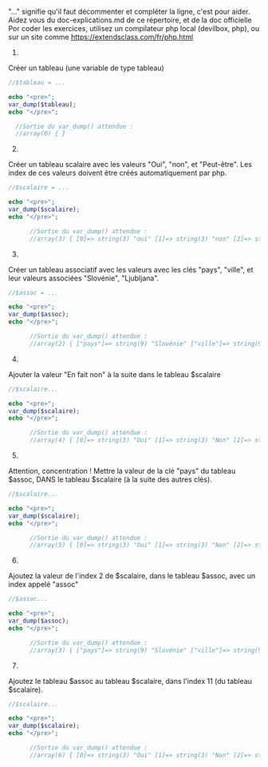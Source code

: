 "..." signifie qu'il faut décommenter et compléter la ligne, c'est pour aider. Aidez vous du doc-explications.md de ce répertoire, et de la doc officielle
Por coder les exercices, utilisez un compilateur php local (devilbox, php), ou sur un site comme https://extendsclass.com/fr/php.html

1)
Créer un tableau (une variable de type tableau)

```php
//$tableau = ...

echo "<pre>";
var_dump($tableau);
echo "</pre>";

  //Sortie du var_dump() attendue :
  //array(0) { } 
```

2)
Créer un tableau scalaire avec les valeurs "Oui", "non", et "Peut-être". Les index de ces valeurs doivent être créés automatiquement par php.

```php
//$scalaire = ...

echo "<pre>";
var_dump($scalaire);
echo "</pre>";

      //Sortie du var_dump() attendue :
      //array(3) { [0]=> string(3) "oui" [1]=> string(3) "non" [2]=> string(10) "peut-être" }
```

3)
Créer un tableau associatif avec les valeurs avec les clés "pays", "ville", et leur valeurs associées "Slovénie", "Ljubljana".

```php
//$assoc = ...

echo "<pre>";
var_dump($assoc);
echo "</pre>";

      //Sortie du var_dump() attendue :
      //array(2) { ["pays"]=> string(9) "Slovénie" ["ville"]=> string(9) "Ljubljana" } 
```


4)
Ajouter la valeur "En fait non" à la suite dans le tableau $scalaire

```php
//$scalaire...

echo "<pre>";
var_dump($scalaire);
echo "</pre>";

      //Sortie du var_dump() attendue :
      //array(4) { [0]=> string(3) "Oui" [1]=> string(3) "Non" [2]=> string(10) "Peut-être" [3]=> string(11) "En fait non" }
```

5)
Attention, concentration !
Mettre la valeur de la clé "pays" du tableau $assoc, DANS le tableau $scalaire (à la suite des autres clés).

```php
//$scalaire...

echo "<pre>";
var_dump($scalaire);
echo "</pre>";

      //Sortie du var_dump() attendue :
      //array(5) { [0]=> string(3) "Oui" [1]=> string(3) "Non" [2]=> string(10) "Peut-être" [3]=> string(11) "En fait non" [4]=> string(9) "Slovénie" } 
```

6)
Ajoutez la valeur de l'index 2 de $scalaire, dans le tableau $assoc, avec un index appelé "assoc"

```php
//$assoc...

echo "<pre>";
var_dump($assoc);
echo "</pre>";

      //Sortie du var_dump() attendue :
      //array(3) { ["pays"]=> string(9) "Slovénie" ["ville"]=> string(9) "Ljubljana" ["assoc"]=> string(10) "Peut-être" } 
```

7)
Ajoutez le tableau $assoc au tableau $scalaire, dans l'index 11 (du tableau $scalaire).

```php
//$scalaire...

echo "<pre>";
var_dump($scalaire);
echo "</pre>";

      //Sortie du var_dump() attendue :
      //array(6) { [0]=> string(3) "Oui" [1]=> string(3) "Non" [2]=> string(10) "Peut-être" [3]=> string(11) "En fait non" [4]=> string(9) "Slovénie" [11]=> array(3) { ["pays"]=> string(9) "Slovénie" ["ville"]=> string(9) "Ljubljana" ["assoc"]=> string(10) "Peut-être" } } 
```